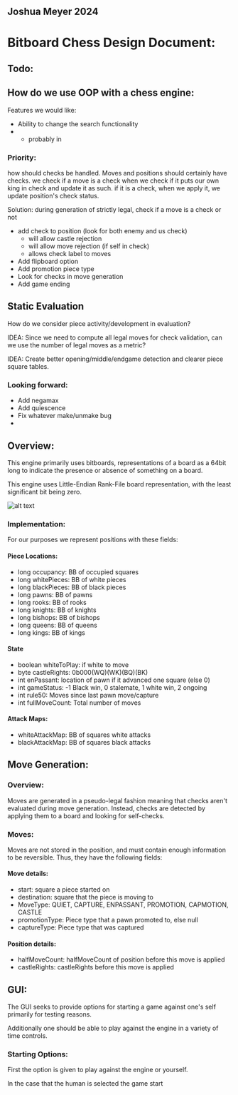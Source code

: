 ## Joshua Meyer 2024
# Bitboard Chess Design Document:

## Todo:

## How do we use OOP with a chess engine:


Features we would like:

 - Ability to change the search functionality
  - 
    - probably in



### Priority:

how should checks be handled. Moves and positions should certainly have checks.
we check if a move is a check when we check if it puts our own king in check and update it as such.
if it is a check, when we apply it, we update position's check status.

Solution: during generation of strictly legal, check if a move is a check or not


- add check to position (look for both enemy and us check)
  - will allow castle rejection
  - will allow move rejection (if self in check)
  - allows check label to moves
- Add flipboard option
- Add promotion piece type
- Look for checks in move generation
- Add game ending

## Static Evaluation

How do we consider piece activity/development in evaluation?

IDEA: Since we need to compute all legal moves for check validation, can we use the number of legal moves as a metric?

IDEA: Create better opening/middle/endgame detection and clearer piece square tables.
 
### Looking forward:

- Add negamax
- Add quiescence
- Fix whatever make/unmake bug
- 

## Overview:

This engine primarily uses bitboards, representations of a board as a 64bit long 
to indicate the presence or absence of something on a board.

This engine uses Little-Endian Rank-File board representation, with the least
significant bit being zero.

![alt text](https://www.chessprogramming.org/images/b/b5/Lerf.JPG)


### Implementation:

For our purposes we represent positions with these fields:

#### Piece Locations:

- long occupancy: BB of occupied squares
- long whitePieces: BB of white pieces
- long blackPieces: BB of black pieces
- long pawns: BB of pawns
- long rooks: BB of rooks
- long knights: BB of knights
- long bishops: BB of bishops
- long queens: BB of queens
- long kings: BB of kings

#### State

- boolean whiteToPlay: if white to move
- byte castleRights: 0b000(WQ)(WK)(BQ)(BK)
- int enPassant: location of pawn if it advanced one square (else 0)
- int gameStatus: -1 Black win, 0 stalemate, 1 white win, 2 ongoing
- int rule50: Moves since last pawn move/capture
- int fullMoveCount: Total number of moves
 
#### Attack Maps:

- whiteAttackMap: BB of squares white attacks
- blackAttackMap: BB of squares black attacks

## Move Generation:

### Overview:

Moves are generated in a pseudo-legal fashion meaning that checks aren't evaluated during move generation.
Instead, checks are detected by applying them to a board and looking for self-checks.

### Moves:

Moves are not stored in the position, and must contain enough information to be reversible.
Thus, they have the following fields:

#### Move details:

- start: square a piece started on
- destination: square that the piece is moving to
- MoveType: QUIET, CAPTURE, ENPASSANT, PROMOTION, CAPMOTION, CASTLE
- promotionType: Piece type that a pawn promoted to, else null
- captureType: Piece type that was captured
 
#### Position details:

- halfMoveCount: halfMoveCount of position before this move is applied
- castleRights: castleRights before this move is applied

## GUI:

The GUI seeks to provide options for starting a game against one's self
primarily for testing reasons.

Additionally one should be able to play against the engine in a variety of time
controls.

### Starting Options:

First the option is given to play against the engine or yourself.

In the case that the human is selected the game start

###